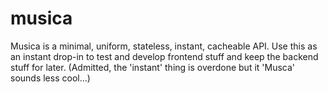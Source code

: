 # musica
Musica is a minimal, uniform, stateless, instant, cacheable API. Use this as an instant drop-in to test and develop frontend stuff and keep the backend stuff for later. (Admitted, the 'instant' thing is overdone but it 'Musca' sounds less cool...)
